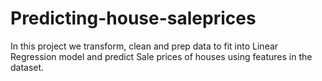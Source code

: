 # Predicting-house-saleprices
In this project we transform, clean and prep data to fit into Linear Regression model and predict Sale prices of houses using features in the dataset. 
